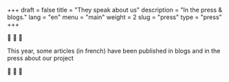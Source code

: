 +++
draft = false
title = "They speak about us"
description = "In the press & blogs."
lang = "en"
menu = "main"
weight = 2
slug = "press"
type = "press"
+++

📢 📢 📢

This year, some articles (in french) have been published in blogs and in the press about our project

📢 📢 📢